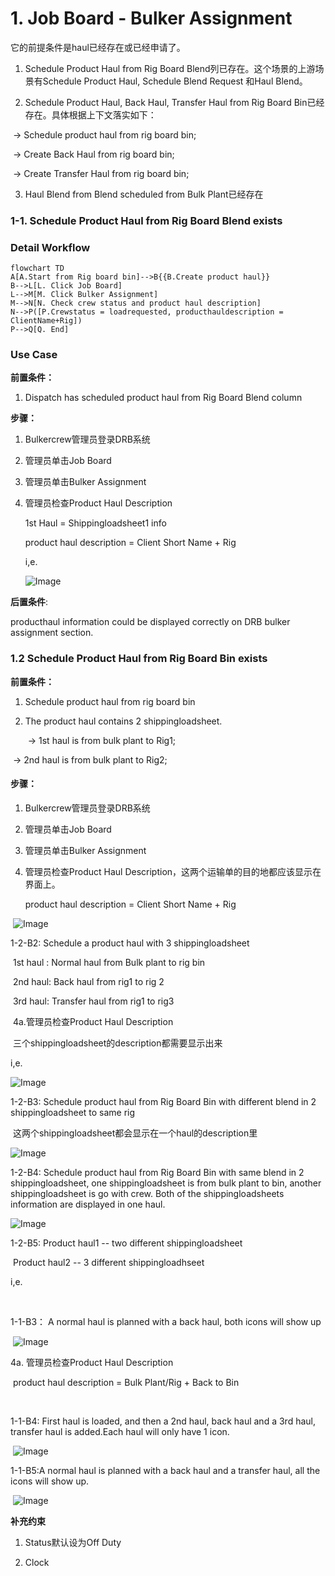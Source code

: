 # 1. Job Board - Bulker Assignment

它的前提条件是haul已经存在或已经申请了。

1. Schedule Product Haul from Rig Board Blend列已存在。这个场景的上游场景有Schedule Product Haul,  Schedule Blend Request 和Haul Blend。

2. Schedule Product Haul, Back Haul, Transfer Haul from Rig Board Bin已经存在。具体根据上下文落实如下：

​                      ->   Schedule product haul from rig board bin;

​                      ->   Create Back Haul from rig board bin;

​                      ->   Create Transfer Haul from rig board bin;

3. Haul Blend from Blend scheduled from Bulk Plant已经存在

### 1-1. Schedule Product Haul from Rig Board Blend exists

### Detail Workflow

```mermaid
flowchart TD
A[A.Start from Rig board bin]-->B{{B.Create product haul}}
B-->L[L. Click Job Board]
L-->M[M. Click Bulker Assignment]
M-->N[N. Check crew status and product haul description]
N-->P([P.Crewstatus = loadrequested, producthauldescription = ClientName+Rig])
P-->Q[Q. End]
```



### Use Case

**前置条件：**

1.  Dispatch has scheduled product haul from Rig Board Blend column

**步骤：**

1. Bulkercrew管理员登录DRB系统

2. 管理员单击Job Board

3. 管理员单击Bulker Assignment

4. 管理员检查Product Haul Description

   1st Haul = Shippingloadsheet1 info

   product haul description = Client Short Name + Rig

   i,e.                         

   ![Image](https://github.com/Sanjel-Energy-Services/SanjelEService/assets/131580642/b8f7f790-53e6-46bb-8b43-518e674f0f2f)

**后置条件**:

producthaul information could be displayed correctly on DRB bulker assignment section.

### 1.2   Schedule Product Haul from Rig Board Bin exists

**前置条件：**

1. Schedule product haul from rig board bin

2. The product haul contains 2 shippingloadsheet.

   ​     ->  1st haul is from bulk plant to Rig1;

​            ->  2nd haul is from bulk plant to Rig2;

#### 步骤：

1. Bulkercrew管理员登录DRB系统

2. 管理员单击Job Board

3. 管理员单击Bulker Assignment

4. 管理员检查Product Haul Description，这两个运输单的目的地都应该显示在界面上。

   product haul description = Client Short Name + Rig

​     ![Image](https://github.com/Sanjel-Energy-Services/SanjelEService/assets/131580642/f6dc8368-1c9b-403d-992c-95930e998dab)   



1-2-B2: Schedule a product haul with 3 shippingloadsheet

​                 1st haul :   Normal haul from Bulk plant to rig bin

​                 2nd  haul:  Back haul from rig1 to rig 2

​                 3rd haul:    Transfer haul from rig1 to rig3

​           4a.管理员检查Product Haul Description

​            三个shippingloadsheet的description都需要显示出来

i,e.    

![Image](https://github.com/Sanjel-Energy-Services/SanjelEService/assets/131580642/0dc29d32-2fab-41ed-be8d-64aceeccc363)



1-2-B3: Schedule product haul from Rig Board Bin with different blend in 2 shippingloadsheet to same rig

​              这两个shippingloadsheet都会显示在一个haul的description里

![Image](https://github.com/Sanjel-Energy-Services/SanjelEService/assets/131580642/4a036b10-8634-4c7c-90e7-6f61bffa81df) 

1-2-B4: Schedule product haul from Rig Board Bin with same blend in 2 shippingloadsheet, one shippingloadsheet is from bulk plant to bin, another shippingloadsheet is go with crew. Both of the shippingloadsheets information are displayed in one haul.

![Image](https://github.com/Sanjel-Energy-Services/SanjelEService/assets/131580642/88c5739f-2a0f-4caa-a11c-2490612ca794)

1-2-B5: Product haul1 -- two different shippingloadsheet

​              Product haul2 -- 3 different shippingloadhseet

  

 i,e.

​         

1-1-B3： A normal haul is planned with a back haul, both icons will show up

​       ![Image](https://github.com/Sanjel-Energy-Services/eService_WorkItems/assets/131580642/7c6ad0ff-f13e-43b1-9ce0-6d8e90c72348)



4a. 管理员检查Product Haul Description


​     product haul description = Bulk Plant/Rig + Back to Bin           

​              

   1-1-B4:  First haul is loaded, and then a 2nd haul, back haul and a 3rd haul, transfer haul is added.Each haul will only have 1 icon.

​             ![Image](https://github.com/Sanjel-Energy-Services/SanjelEService/assets/131580642/90429be4-563f-48d4-b7d7-a60d780d5b82)

  1-1-B5:A normal haul is planned with a back haul and a transfer haul, all the icons will show up.

​            ![Image](https://github.com/Sanjel-Energy-Services/eService_WorkItems/assets/131580642/b7a823b6-fde7-4fb4-ab05-5a7f325c05bb)



**补充约束**

1. Status默认设为Off Duty 

2. Clock 

   

# 
